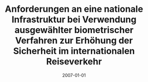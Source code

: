 ---
abstract: ''
authors:
- Manuel Berger
date: '2007-01-01'
featured: false
links:
- name: Publik
  url: https://publik.tuwien.ac.at/showentry.php?ID=141568&lang=1
publication_types:
- '7'
publishDate: '2007-01-01'
title: Anforderungen an eine nationale Infrastruktur bei Verwendung ausgewählter biometrischer
  Verfahren zur Erhöhung der Sicherheit im internationalen Reiseverkehr
url_pdf: ''
---